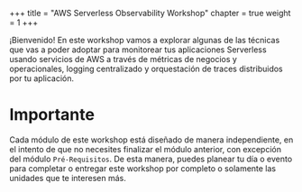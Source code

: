+++
title = "AWS Serverless Observability Workshop"
chapter = true
weight = 1
+++

¡Bienvenido! En este workshop vamos a explorar algunas de las técnicas que vas a poder adoptar para monitorear tus aplicaciones Serverless usando servicios de AWS a través de métricas de negocios y operacionales, logging centralizado y orquestación de traces distribuidos por tu aplicación.

# Importante

Cada módulo de este workshop está diseñado de manera independiente, en el intento de que no necesites finalizar el módulo anterior, con excepción del módulo `Pré-Requisitos`. De esta manera, puedes planear tu día o evento para completar o entregar este workshop por completo o solamente las unidades que te interesen más. 
